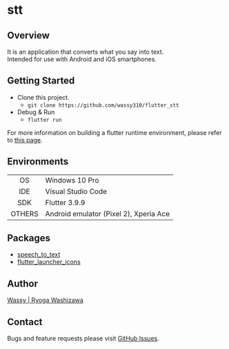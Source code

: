 # stt
## Overview
It is an application that converts what you say into text.  
Intended for use with Android and iOS smartphones.

## Getting Started
- Clone this project.
  - `git clone https://github.com/wassy310/flutter_stt`
- Debug & Run
  - `flutter run`

For more information on building a flutter runtime environment, please refer to [this page](https://docs.flutter.dev/get-started/install).

## Environments
|        |                                        |
|  :-:   | -------------------------------------- |
| OS     | Windows 10 Pro                         |
| IDE    | Visual Studio Code                     |
| SDK    | Flutter 3.9.9                          |
| OTHERS | Android emulator (Pixel 2), Xperia Ace |

## Packages
- [speech_to_text](https://pub.dev/packages/speech_to_text)
- [flutter_launcher_icons](https://pub.dev/packages/flutter_launcher_icons)

## Author
[Wassy | Ryoga Washizawa](https://github.com/wassy310)

## Contact
Bugs and feature requests please visit [GitHub Issues](https://github.com/wassy310/flutter_camera_app/issues).